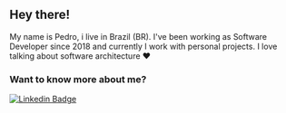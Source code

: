 ## Hey there!
My name is Pedro, i live in Brazil (BR). I've been working as Software Developer since 2018 and currently I work with personal projects. 
I love talking about software architecture :heart: 


### Want to know more about me?

[![Linkedin Badge](https://img.shields.io/badge/-LinkedIn-blue?style=flat-square&logo=Linkedin&logoColor=white&link=https://www.linkedin.com/in/pedro-nolli)](https://www.linkedin.com/in/pedro-nolli)

<!--
**pedronolli/pedronolli** is a ✨ _special_ ✨ repository because its `README.md` (this file) appears on your GitHub profile.

Here are some ideas to get you started:

- 🔭 I’m currently working on ...
- 🌱 I’m currently learning ...
- 👯 I’m looking to collaborate on ...
- 🤔 I’m looking for help with ...
- 💬 Ask me about ...
- 📫 How to reach me: ...
- 😄 Pronouns: ...
- ⚡ Fun fact: ...
-->
